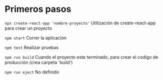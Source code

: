 # Primeros pasos

`npx create-react-app 'nombre-proyecto'` 
Utilización de create-react-app para crear un proyecto

`npm start` 
Correr la aplicación

`npm test` 
Realizar pruebas

`npm run build` 
Cuando el proyecto este terminado, para crear el codigo de producción (crea carpeta 'build')

`npm run eject` 
No definido